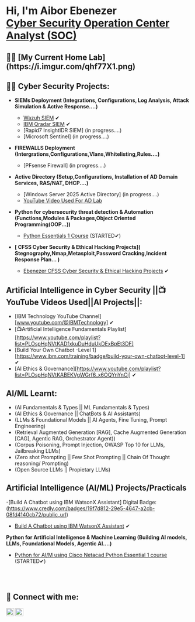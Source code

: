 <h1>Hi, I'm Aibor Ebenezer <br/> <a href="https://www.linkedin.com/in/ebenezer-aibor-454257225">Cyber Security Operation Center Analyst (SOC)</a>

<h2>👨‍💻 [My Current Home Lab] (https://i.imgur.com/qhf77X1.png)</h2>

<h2>👨‍💻 Cyber Security Projects:</h2>

- <b>SIEMs Deployment (Integrations, Configurations, Log Analysis, Attack Simulation & Active Response....)</b>
  - [Wazuh SIEM](https://github.com/EeBbEeNn/Wazuh-SIEM-LAB) ✔
  - [IBM Qradar SIEM](https://github.com/EeBbEeNn/IBM-Qradar-CE-/tree/main) ✔
  - [Rapid7 InsightIDR SIEM] (in progress....)
  - [Microsoft Sentinel] (in progress....)
 
- <b>FIREWALLS Deployment (Intergrations,Configurations,Vlans,Whitelisting,Rules....)</b>
  - [PFsense Firewall] (in progress....)
 
- <b>Active Directory (Setup,Configurations, Installation of AD Domain Services, RAS/NAT, DHCP....)</b>
  - [Windows Server 2025 Active Directory] (in progress....)
  - [YouTube Video Used For AD Lab](https://youtu.be/MHsI8hJmggI?si=AfHeTYIlmSp6Q0VO)
 
- <b>Python for cybersecurity threat detection & Automation (Functions,Modules & Packages,Object Oriented Programming(OOP...))</b>
  - [Python Essentials 1 Course](https://www.netacad.com/courses/python-essentials-1?courseLang=en-US) (STARTED✔)

- <b>[ CFSS Cyber Security & Ethical Hacking Projects]( Stegnography,Nmap,Metasploit,Password Cracking,Incident Response Plan... )</b>
   - [Ebenezer CFSS Cyber Security & Ethical Hacking Projects](https://docs.google.com/document/d/1xZXMpvTM2Njc-i0n90gyS0P0-eO0On5w9BvkFAiA5xI/edit?usp=drive_link) ✔

<h2> Artificial Intelligence in Cyber Security ||📺YouTube Videos Used||AI Projects||:</h2>

- [IBM Technology YouTube Channel] [www.youtube.com/@IBMTechnology] ✔
- [📺Artificial Intelligence Fundamentals Playlist] [https://www.youtube.com/playlist?list=PLOspHqNVtKADfxkuDuHduUkDExBpEt3DF]
- [Build Your Own Chatbot -Level 1][https://www.ibm.com/training/badge/build-your-own-chatbot-level-1] ✔
- [AI Ethics & Governance][https://www.youtube.com/playlist?list=PLOspHqNVtKABEKVgWGrf6_x6OQYnYnCi] ✔


<h2>AI/ML Learnt:</h2>

  - (AI Fundamentals & Types || ML Fundamentals & Types)
  - (AI Ethics & Governance || ChatBots & AI Assistants)
  - (LLMs & Foundational Models || AI Agents, Fine Tuning, Prompt Engineering)
  - (Retrieval Augmented Generation [RAG], Cache Augmented Generation [CAG], Agentic RAG, Orchestrator Agent))
  - (Corpus Poisoning, Prompt Injection, OWASP Top 10 for LLMs, Jailbreaking LLMs)
  - (Zero shot Prompting || Few Shot Prompting || Chain Of Thought reasoning/ Prompting)
  - (Open Source LLMs || Propietary LLMs)

<h2> Artificial Intelligence (AI/ML) Projects/Practicals </h2>

  -[Build A Chatbot using IBM WatsonX Assistant] Digital Badge: (https://www.credly.com/badges/19f7d812-29e5-4647-a2cb-08fd4140cb72/public_url)

  - [Build A Chatbot using IBM WatsonX Assistant](https://github.com/EeBbEeNn/IBM-Build-Your-Own-ChatBot-Course-Lab) ✔


<b>Python for Artificial Intelligence & Machine Learning (Building AI models, LLMs, Foundational Models, Agentic AI....)</b>
  - [Python for AI/M  using Cisco Netacad Python Essential 1 course](https://www.netacad.com/courses/python-essentials-1?courseLang=en-US) (STARTED✔)
    
<br></br>

<h2> 🤳 Connect with me:</h2>


[<img align="left" alt="Ebenezer_A_U | Twitter" width="22px" src="https://cdn.jsdelivr.net/npm/simple-icons@v3/icons/twitter.svg" />][twitter]
[<img align="left" alt="Ebenezer-Aibor| LinkedIn" width="22px" src="https://cdn.jsdelivr.net/npm/simple-icons@v3/icons/linkedin.svg" />][linkedin]


[twitter]: https://x.com/Ebenezer_A_U
[linkedin]:https://www.linkedin.com/in/ebenezer-aibor-454257225/


